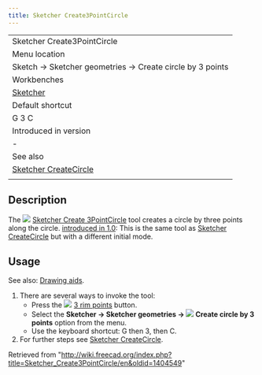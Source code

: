 ```yaml
---
title: Sketcher Create3PointCircle
---
```


|                                                                         |
| ----------------------------------------------------------------------- |
| Sketcher Create3PointCircle                                             |
| Menu location                                                           |
| Sketch → Sketcher geometries → Create circle by 3 points                |
| Workbenches                                                             |
| [Sketcher](/Sketcher_Workbench "Sketcher Workbench")                    |
| Default shortcut                                                        |
| G 3 C                                                                   |
| Introduced in version                                                   |
| -                                                                       |
| See also                                                                |
| [Sketcher CreateCircle](/Sketcher_CreateCircle "Sketcher CreateCircle") |
|                                                                         |

## Description

The ![](/images/Sketcher_Create3PointCircle.svg) [Sketcher Create 3PointCircle](/Sketcher_Create3PointCircle "Sketcher Create3PointCircle") tool creates a circle by three points along the circle. [introduced in 1.0](/Release_notes_1.0 "Release notes 1.0"): This is the same tool as [Sketcher CreateCircle](/Sketcher_CreateCircle "Sketcher CreateCircle") but with a different initial mode.

## Usage

See also: [Drawing aids](/Sketcher_Workbench#Drawing_aids "Sketcher Workbench").

1. There are several ways to invoke the tool:
   - Press the ![](/images/Sketcher_Create3PointCircle.svg) [3 rim points](/Sketcher_Create3PointCircle "Sketcher Create3PointCircle") button.
   - Select the **Sketcher → Sketcher geometries → ![](/images/Sketcher_Create3PointCircle.svg) Create circle by 3 points** option from the menu.
   - Use the keyboard shortcut: G then 3, then C.
2. For further steps see [Sketcher CreateCircle](/Sketcher_CreateCircle#Usage "Sketcher CreateCircle").

Retrieved from "<http://wiki.freecad.org/index.php?title=Sketcher_Create3PointCircle/en&oldid=1404549>"
